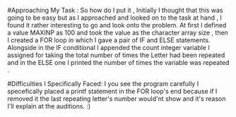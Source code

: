 #Approaching My Task :
So how do I put it , Initially I thought that this was going to be easy but as I approached and 
looked on to the task at hand , I found it rather interesting to go and look onto the problem.
At first I defined a value  MAXINP as 100 and took the value as the character array size , then I created
a FOR loop in which I gave a pair of IF and ELSE statements. Alongside in the IF conditional I appended
the count integer variable I assigned for taking the total number of times the Letter had been repeated and in 
the ELSE one I printed the number of times the variable was repeated .


#Difficulties I Specifically Faced:
I you see the program carefully I specefically placed a printf statement in the FOR loop's end because 
if I removed it the last repeating letter's number would'nt show and it's reason I'll explain at the auditions.
:)
